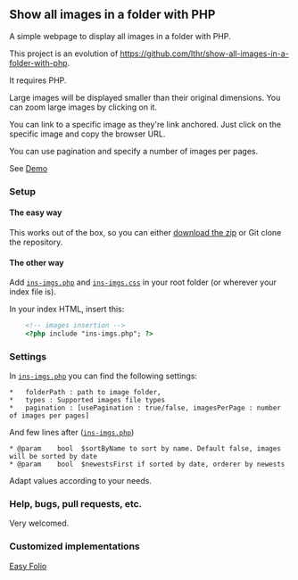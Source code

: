 Show all images in a folder with PHP
------------------------------------

A simple webpage to display all images in a folder with PHP.

This project is an evolution of https://github.com/lthr/show-all-images-in-a-folder-with-php.

It requires PHP.


Large images will be displayed smaller than their original dimensions. You can zoom large images by clicking on it.

You can link to a specific image as they're link anchored. Just click on the specific image and copy the browser URL.

You can use pagination and specify a number of images per pages.

See [Demo](http://dvdn.free.fr/show-all-images-in-folder/)

### Setup
#### The easy way
This works out of the box, so you can either [download the zip](https://github.com/dvdn/show-all-images-in-a-folder-with-php/archive/master.zip) or Git clone the repository.

#### The other way
Add [`ins-imgs.php`](https://github.com/dvdn/show-all-images-in-a-folder-with-php/blob/master/inc/ins-imgs.php) and [`ins-imgs.css`](https://github.com/dvdn/show-all-images-in-a-folder-with-php/blob/master/inc/ins-imgs.css) in your root folder (or wherever your index file is).

In your index HTML, insert this:

```html
    <!-- images insertion -->
    <?php include "ins-imgs.php"; ?>
```

### Settings
In [`ins-imgs.php`](https://github.com/dvdn/show-all-images-in-a-folder-with-php/blob/master/inc/ins-imgs.php#L15) you can find the following settings:

    *   folderPath : path to image folder,
    *   types : Supported images file types
    *   pagination : [usePagination : true/false, imagesPerPage : number of images per pages]

And few lines after ([`ins-imgs.php`](https://github.com/dvdn/show-all-images-in-a-folder-with-php/blob/master/inc/ins-imgs.php#L29))

    * @param    bool  $sortByName to sort by name. Default false, images will be sorted by date
    * @param    bool  $newestsFirst if sorted by date, orderer by newests

Adapt values according to your needs.

### Help, bugs, pull requests, etc.
Very welcomed.

### Customized implementations
[Easy Folio](https://github.com/mikelothar/easy-folio)
